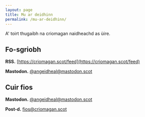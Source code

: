 ```yaml
---
layout: page
title: Mu ar deidhinn
permalink: /mu-ar-deidhinn/
---
```


A' toirt thugaibh na criomagan naidheachd as ùire.

## Fo-sgriobh

**RSS.** [https://criomagan.scot/feed](https://criomagan.scot/feed)

**Mastodon.** [@angeidheal@mastodon.scot](https://www.mastodon.scot/@angeidheal)

## Cuir fios

**Mastodon.** [@angeidheal@mastodon.scot](https://www.mastodon.scot/@angeidheal)

**Post-d.** [fios@criomagan.scot](mailto:fios@criomagan.scot)
